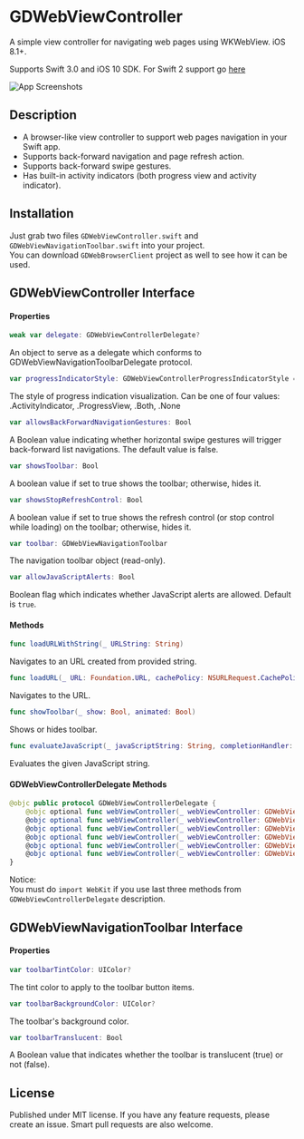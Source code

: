 GDWebViewController
===================

A simple view controller for navigating web pages using WKWebView. iOS 8.1+.

Supports Swift 3.0 and iOS 10 SDK.
For Swift 2 support go [here](https://github.com/coffellas-cto/GDWebViewController/releases/tag/v1.3)

![App Screenshots](https://cloud.githubusercontent.com/assets/3193877/7665617/29a8672a-fbc9-11e4-98cf-41fec0f6c403.gif)

## Description
- A browser-like view controller to support web pages navigation in your Swift app.
- Supports back-forward navigation and page refresh action.
- Supports back-forward swipe gestures.
- Has built-in activity indicators (both progress view and activity indicator).

## Installation
Just grab two files `GDWebViewController.swift` and `GDWebViewNavigationToolbar.swift` into your project.<br />
You can download `GDWebBrowserClient` project as well to see how it can be used.

## GDWebViewController Interface
#### Properties
```swift
weak var delegate: GDWebViewControllerDelegate?
```
An object to serve as a delegate which conforms to GDWebViewNavigationToolbarDelegate protocol.

```swift
var progressIndicatorStyle: GDWebViewControllerProgressIndicatorStyle = .Both
```
The style of progress indication visualization. Can be one of four values: .ActivityIndicator, .ProgressView, .Both, .None

```swift
var allowsBackForwardNavigationGestures: Bool
```
A Boolean value indicating whether horizontal swipe gestures will trigger back-forward list navigations. The default value is false.

```swift
var showsToolbar: Bool
```
A boolean value if set to true shows the toolbar; otherwise, hides it.

```swift
var showsStopRefreshControl: Bool
```
A boolean value if set to true shows the refresh control (or stop control while loading) on the toolbar; otherwise, hides it.

```swift
var toolbar: GDWebViewNavigationToolbar
```
The navigation toolbar object (read-only).

```swift
var allowJavaScriptAlerts: Bool
```
Boolean flag which indicates whether JavaScript alerts are allowed. Default is `true`.
    
#### Methods
```swift
func loadURLWithString(_ URLString: String)
```
Navigates to an URL created from provided string.

```swift
func loadURL(_ URL: Foundation.URL, cachePolicy: NSURLRequest.CachePolicy = .useProtocolCachePolicy, timeoutInterval: TimeInterval = 0)
```
Navigates to the URL.

```swift
func showToolbar(_ show: Bool, animated: Bool)
```
Shows or hides toolbar.

```swift
func evaluateJavaScript(_ javaScriptString: String, completionHandler: ((AnyObject?, NSError?) -> Void)?)
```
Evaluates the given JavaScript string.

#### GDWebViewControllerDelegate Methods
```swift
@objc public protocol GDWebViewControllerDelegate {
    @objc optional func webViewController(_ webViewController: GDWebViewController, didChangeURL newURL: URL?)
    @objc optional func webViewController(_ webViewController: GDWebViewController, didChangeTitle newTitle: NSString?)
    @objc optional func webViewController(_ webViewController: GDWebViewController, didFinishLoading loadedURL: URL?)
    @objc optional func webViewController(_ webViewController: GDWebViewController, decidePolicyForNavigationAction navigationAction: WKNavigationAction, decisionHandler: (WKNavigationActionPolicy) -> Void)
    @objc optional func webViewController(_ webViewController: GDWebViewController, decidePolicyForNavigationResponse navigationResponse: WKNavigationResponse, decisionHandler: (WKNavigationResponsePolicy) -> Void)
    @objc optional func webViewController(_ webViewController: GDWebViewController, didReceiveAuthenticationChallenge challenge: URLAuthenticationChallenge, completionHandler: (URLSession.AuthChallengeDisposition, URLCredential?) -> Void)
}
```

Notice:<br />
You must do `import WebKit` if you use last three methods from `GDWebViewControllerDelegate` description.

## GDWebViewNavigationToolbar Interface
#### Properties
```swift
var toolbarTintColor: UIColor?
```
The tint color to apply to the toolbar button items.

```swift
var toolbarBackgroundColor: UIColor?
```
The toolbar's background color.

```swift
var toolbarTranslucent: Bool
```
A Boolean value that indicates whether the toolbar is translucent (true) or not (false).

## License
Published under MIT license. If you have any feature requests, please create an issue. Smart pull requests are also welcome.
